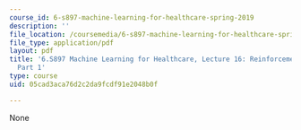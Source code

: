 ```yaml
---
course_id: 6-s897-machine-learning-for-healthcare-spring-2019
description: ''
file_location: /coursemedia/6-s897-machine-learning-for-healthcare-spring-2019/05cad3aca76d2c2da9fcdf91e2048b0f_MIT6_S897S19_lec16.pdf
file_type: application/pdf
layout: pdf
title: '6.S897 Machine Learning for Healthcare, Lecture 16: Reinforcement Learning,
  Part 1'
type: course
uid: 05cad3aca76d2c2da9fcdf91e2048b0f

---
```

None